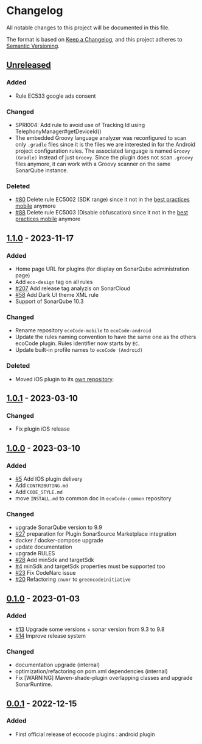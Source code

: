# Changelog

All notable changes to this project will be documented in this file.

The format is based on [Keep a Changelog](https://keepachangelog.com/en/1.0.0/),
and this project adheres to [Semantic Versioning](https://semver.org/spec/v2.0.0.html).

## [Unreleased]

### Added

- Rule EC533 google ads consent

### Changed
- SPRI004: Add rule to avoid use of Tracking Id using TelephonyManager#getDeviceId()
- The embedded Groovy language analyzer was reconfigured to scan only `.gradle` files since it is the files we are interested in for
  the Android project configuration rules.
  The associated language is named `Groovy (Gradle)` instead of just `Groovy`.
  Since the plugin does not scan `.groovy` files anymore, it can work with a Groovy scanner on the same SonarQube instance.

### Deleted

- [#80](https://github.com/green-code-initiative/ecoCode-android/issues/80) Delete rule EC5002 (SDK range) since it not in
  the [best practices mobile](https://github.com/cnumr/best-practices-mobile) anymore
- [#88](https://github.com/green-code-initiative/ecoCode-android/issues/88) Delete rule EC5003 (Disable obfuscation) since it not in
  the [best practices mobile](https://github.com/cnumr/best-practices-mobile) anymore

## [1.1.0] - 2023-11-17

### Added

- Home page URL for plugins (for display on SonarQube administration page)
- Add `eco-design` tag on all rules
- [#207](https://github.com/green-code-initiative/ecoCode/issues/207) Add release tag analyzis on SonarCloud
- [#58](https://github.com/green-code-initiative/ecoCode-android/pull/58) Add Dark UI theme XML rule
- Support of SonarQube 10.3

### Changed

- Rename repository `ecoCode-mobile` to `ecoCode-android`
- Update the rules naming convention to have the same one as the others ecoCode plugin. Rules identifier now starts by `EC`.
- Update built-in profile names to `ecoCode (Android)`

### Deleted

- Moved iOS plugin to its [own repository](https://github.com/green-code-initiative/ecoCode-ios).

## [1.0.1] - 2023-03-10

### Changed

- Fix plugin iOS release

## [1.0.0] - 2023-03-10

### Added

- [#5](https://github.com/green-code-initiative/ecocode-android/pull/5) Add IOS plugin delivery
- Add `CONTRIBUTING.md`
- Add `CODE_STYLE.md`
- move `INSTALL.md` to common doc in `ecoCode-common` repository

### Changed

- upgrade SonarQube version to 9.9
- [#27](https://github.com/green-code-initiative/ecocode-android/pull/27) preparation for Plugin SonarSource Marketplace integration
- docker / docker-compose upgrade
- update documentation
- upgrade RULES
- [#28](https://github.com/green-code-initiative/ecocode-android/pull/28) Add minSdk and targetSdk
- [#4](https://github.com/green-code-initiative/ecocode-android/pull/4) minSdk and targetSdk properties must be supported too
- [#23](https://github.com/green-code-initiative/ecocode-android/issues/23) Fix CodeNarc issue
- [#20](https://github.com/green-code-initiative/ecocode-android/issues/20) Refactoring `cnumr` to `greencodeinitiative`

## [0.1.0] - 2023-01-03

### Added

- [#13](https://github.com/green-code-initiative/ecocode-android/pull/13) Upgrade some versions + sonar version from 9.3
  to 9.8
- [#14](https://github.com/green-code-initiative/ecocode-android/issues/14) Improve release system

### Changed

- documentation upgrade (internal)
- optimization/refactoring on pom.xml dependencies (internal)
- Fix [WARNING] Maven-shade-plugin overlapping classes and upgrade SonarRuntime.

## [0.0.1] - 2022-12-15

### Added

- First official release of ecocode plugins : android plugin

[unreleased]: https://github.com/green-code-initiative/ecoCode/compare/v1.1.0...HEAD

[1.1.0]: https://github.com/green-code-initiative/ecoCode/releases/tag/v1.1.0

[1.0.1]: https://github.com/green-code-initiative/ecoCode/releases/tag/v1.0.1

[1.0.0]: https://github.com/green-code-initiative/ecoCode/releases/tag/v1.0.0

[0.1.0]: https://github.com/green-code-initiative/ecoCode/releases/tag/v0.1.0

[0.0.1]: https://github.com/green-code-initiative/ecoCode/releases/tag/v0.0.1
